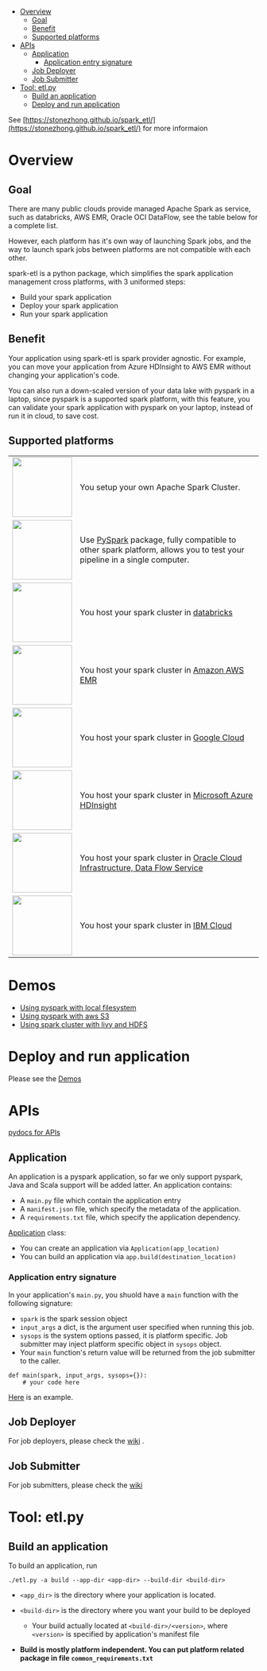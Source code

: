 * [Overview](#overview)
    * [Goal](#goal)
    * [Benefit](#benefit)
    * [Supported platforms](#supported_platforms)
* [APIs](#apis)
    * [Application](#application)
        * [Application entry signature](#application-entry-signature)
    * [Job Deployer](#job-deployer)
    * [Job Submitter](#job-submitter)
* [Tool: etl.py](#tool-etlpy)
    * [Build an application](#build-an-application)
    * [Deploy and run application](#deploy-and-run-application)

See [https://stonezhong.github.io/spark_etl/](https://stonezhong.github.io/spark_etl/) for more informaion

# Overview

## Goal
There are many public clouds provide managed Apache Spark as service, such as databricks, AWS EMR, Oracle OCI DataFlow, see the table below for a complete list.

However, each platform has it's own way of launching Spark jobs, and the way to launch spark jobs between platforms are not compatible with each other.

spark-etl is a python package, which simplifies the spark application management cross platforms, with 3 uniformed steps:
* Build your spark application
* Deploy your spark application
* Run your spark application


## Benefit
Your application using spark-etl is spark provider agnostic. For example, you can move your application from Azure HDInsight to AWS EMR without changing your application's code.

You can also run a down-scaled version of your data lake with pyspark in a laptop, since pyspark is a supported spark platform, with this feature, you can validate your spark application with pyspark on your laptop, instead of run it in cloud, to save cost.

## Supported platforms
<table>
    <tr>
        <td>
            <img
                src="https://upload.wikimedia.org/wikipedia/commons/thumb/f/f3/Apache_Spark_logo.svg/1200px-Apache_Spark_logo.svg.png"
                width="120px"
            />
        </td>
        <td>You setup your own Apache Spark Cluster.</td>
    </tr>
    <tr>
        <td>
            <img src="https://miro.medium.com/max/700/1*qgkjkj6BLVS1uD4mw_sTEg.png" width="120px" />
        </td>
        <td>
            Use <a href="https://pypi.org/project/pyspark/">PySpark</a> package, fully compatible to other spark platform, allows you to test your pipeline in a single computer.
        </td>
    </tr>
    <tr>
        <td>
            <img src="https://databricks.com/wp-content/uploads/2019/02/databricks-generic-tile.png" width="120px">
        </td>
        <td>You host your spark cluster in <a href="https://databricks.com/">databricks </a></td>
    </tr>
    <tr>
        <td>
            <img
                src="https://blog.ippon.tech/content/images/2019/06/emrlogogo.png"
                width="120px"
            />
        </td>
        <td>You host your spark cluster in <a href="https://aws.amazon.com/emr/">Amazon AWS EMR</a></td>
    </tr>
    <tr>
        <td>
            <img
                src="https://d15shllkswkct0.cloudfront.net/wp-content/blogs.dir/1/files/2020/07/100-768x402.jpeg"
                width="120px"
            />
        </td>
        <td>You host your spark cluster in <a href="https://cloud.google.com/dataproc">Google Cloud</a></td>
    </tr>
    <tr>
        <td>
            <img
                src="https://apifriends.com/wp-content/uploads/2018/05/HDInsightsDetails.png"
                width="120px"
            />
        </td>
        <td>You host your spark cluster in <a href="https://azure.microsoft.com/en-us/services/hdinsight/">Microsoft Azure HDInsight</a></td>
    </tr>
    <tr>
        <td>
            <img
                src="https://cdn.app.compendium.com/uploads/user/e7c690e8-6ff9-102a-ac6d-e4aebca50425/d3598759-8045-4b7f-9619-0fed901a9e0b/File/a35b11e3f02caf5d5080e48167cf320c/1_xtt86qweroeeldhjroaaaq.png"
                width="120px"
            />
        </td>
        <td>
            You host your spark cluster in <a href="https://www.oracle.com/big-data/data-flow/">Oracle Cloud Infrastructure, Data Flow Service</a>
        </td>
    </tr>
    <tr>
        <td>
            <img
                src="https://upload.wikimedia.org/wikipedia/commons/2/24/IBM_Cloud_logo.png"
                width="120px"
            />
        </td>
        <td>You host your spark cluster in <a href="https://www.ibm.com/products/big-data-and-analytics">IBM Cloud</a></td>
    </tr>
</table>

# Demos
* [Using pyspark with local filesystem](examples/pyspark_local/readme.md)
* [Using pyspark with aws S3](examples/pyspark_s3/readme.md)
* [Using spark cluster with livy and HDFS](examples/livy_hdfs1/readme.md)

# Deploy and run application
Please see the [Demos](https://github.com/stonezhong/spark_etl/wiki#demos)


# APIs
[pydocs for APIs](https://stonezhong.github.io/spark_etl/pydocs/spark_etl.html)

## Application
An application is a pyspark application, so far we only support pyspark, Java and Scala support will be added latter. An application contains:
* A `main.py` file which contain the application entry
* A `manifest.json` file, which specify the metadata of the application.
* A `requirements.txt` file, which specify the application dependency.

[Application](src/spark_etl/application.py) class:
* You can create an application via `Application(app_location)`
* You can build an application via `app.build(destination_location)`

### Application entry signature
In your application's `main.py`, you shuold have a `main` function with the following signature:
* `spark` is the spark session object
* `input_args` a dict, is the argument user specified when running this job.
* `sysops` is the system options passed, it is platform specific. Job submitter may inject platform specific object in `sysops` object.
* Your `main` function's return value will be returned from the job submitter to the caller.
```
def main(spark, input_args, sysops={}):
    # your code here
```
[Here](examples/myapp) is an example.

## Job Deployer
For job deployers, please check the [wiki](https://github.com/stonezhong/spark_etl/wiki#job-deployer-classes) .


## Job Submitter
For job submitters, please check the [wiki](https://github.com/stonezhong/spark_etl/wiki#job-submitter-classes)


# Tool: etl.py
## Build an application
To build an application, run
```
./etl.py -a build --app-dir <app-dir> --build-dir <build-dir>
```
* `<app_dir>` is the directory where your application is located.
* `<build-dir>` is the directory where you want your build to be deployed
    * Your build actually located at `<build-dir>/<version>`, where `<version>` is specified by application's manifest file

* **Build is mostly platform independent. You can put platform related package in file `common_requirements.txt`**


